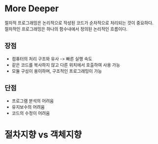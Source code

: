 # More Deeper 

절차적 프로그래밍은 논리적으로 작성된 코드가 순차적으로 처리되는 것이 중요하다.  
절차적인 프로그래밍은 하나의 함수내에서 정의된 논리적인 흐름이다. 

## 장점 

- 컴퓨터의 처리 구조와 유사 -> 빠른 실행 속도 
- 같은 코드를 복사하지 않고 다른 위치에서 호출하여 사용 가능 
- 모듈 구성이 용이하며, 구조적인 프로그래밍이 가능 

## 단점 

- 프로그램 분석의 어려움 
- 유지보수의 어려움 
- 코드의 수정이 어려움 

# 절차지향 vs 객체지향 

